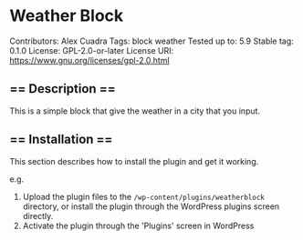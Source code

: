 # Weather Block
Contributors:      Alex Cuadra
Tags:              block weather
Tested up to:      5.9
Stable tag:        0.1.0
License:           GPL-2.0-or-later
License URI:       https://www.gnu.org/licenses/gpl-2.0.html


## == Description ==

This is a simple block that give the weather in a city that you input.

## == Installation ==

This section describes how to install the plugin and get it working.

e.g.

1. Upload the plugin files to the `/wp-content/plugins/weatherblock` directory, or install the plugin through the WordPress plugins screen directly.
1. Activate the plugin through the 'Plugins' screen in WordPress


